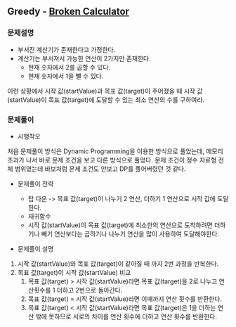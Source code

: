 ## Greedy - [Broken Calculator](https://leetcode.com/problems/broken-calculator/)

### 문제설명

- 부서진 계산기가 존재한다고 가정한다.
- 계산기는 부서져서 가능한 연산이 2가지만 존재한다.
  - 현재 숫자에서 2를 곱할 수 있다.
  - 현재 숫자에서 1을 뺄 수 있다.

이런 상황에서 시작 값(startValue)과 목표 값(target)이 주어졌을 때
시작 값(startValue)이 목표 값(target)에 도달할 수 있는 최소 연산의 수를 
구하여라.

### 문제풀이

- 시행착오

처음 문제풀이 방식은 Dynamic Programming을 이용한 방식으로 풀었는데, 메모리 초과가 나서 바로 문제 조건을
보고 다른 방식으로 풀었다. 문제 조건이 정수 자료형 전체 범위였는데 바보처럼 문제 조건도 안보고 DP를 풀어버렸던 것 같다.


- 문제풀이 전략
  - 탑 다운 -> 목표 값(target)이 나누기 2 연산, 더하기 1 연산으로 시작 값에 도달한다.
  - 재귀함수
  - 시작 값(startValue)이 목표 값(target)에 최소한의 연산으로 도착하려면 더하기나 빼기 연산보다는
    곱하기나 나누기 연산을 많이 사용하여 도달해야한다.


- 문제풀이 설명
1. 시작 값(startValue)와 목표 값(target)이 같아질 때 까지 2번 과정을 반복한다.
2. 목표 값(target)이 시작 값(startValue) 비교
   1. 목표 값(target) > 시작 값(startValue)라면 목표 값(target)을 2로 나누고 연산횟수를 1 더하고 2번으로 돌아간다.
   2. 목표 값(target) = 시작 값(startValue)라면 이때까지 연산 횟수를 반환한다.
   3. 목표 값(target) < 시작 값(startValue)라면 목표 값(target)은 1을 더하는 연산 밖에 못하므로 서로의 차이를 연산 횟수에 더하고 연산 횟수를 반환한다.

